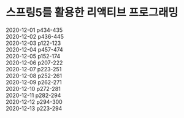 # 스프링5를 활용한 리액티브 프로그래밍

2020-12-01 p434-435  
2020-12-02 p436-445  
2020-12-03 p122-123  
2020-12-04 p457-474  
2020-12-05 p152-174  
2020-12-06 p207-222  
2020-12-07 p223-251  
2020-12-08 p252-261  
2020-12-09 p262-271  
2020-12-10 p272-281  
2020-12-11 p282-294  
2020-12-12 p294-300  
2020-12-13 p223-294  
